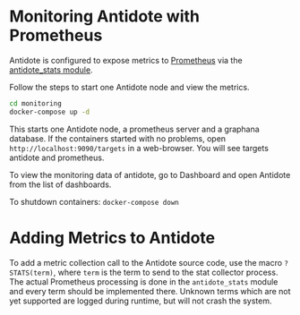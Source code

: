 # Monitoring Antidote with Prometheus

Antidote is configured to expose metrics to [Prometheus](https://prometheus.io/) via the [antidote_stats module](https://github.com/AntidoteDB/antidote_stats).

Follow the steps to start one Antidote node and view the metrics.

```bash
cd monitoring
docker-compose up -d
```
This starts one Antidote node, a prometheus server and a graphana database.
If the containers started with no problems, open
`http://localhost:9090/targets` in a web-browser. You will see targets antidote and prometheus.

To view the monitoring data of antidote, go to Dashboard and open Antidote from the list of dashboards.

To shutdown containers:
`docker-compose down`



# Adding Metrics to Antidote

To add a metric collection call to the Antidote source code, use the macro `?STATS(term)`, 
where `term` is the term to send to the stat collector process.
The actual Prometheus processing is done in the `antidote_stats` module and every term should be implemented there.
Unknown terms which are not yet supported are logged during runtime, but will not crash the system.

